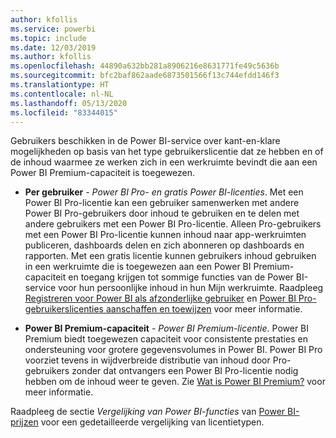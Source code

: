 ```yaml
---
author: kfollis
ms.service: powerbi
ms.topic: include
ms.date: 12/03/2019
ms.author: kfollis
ms.openlocfilehash: 44890a632bb281a8906216e8631771fe49c5636b
ms.sourcegitcommit: bfc2baf862aade6873501566f13c744efdd146f3
ms.translationtype: HT
ms.contentlocale: nl-NL
ms.lasthandoff: 05/13/2020
ms.locfileid: "83344015"
---
```

Gebruikers beschikken in de Power BI-service over kant-en-klare mogelijkheden op basis van het type gebruikerslicentie dat ze hebben en of de inhoud waarmee ze werken zich in een werkruimte bevindt die aan een Power BI Premium-capaciteit is toegewezen.

* **Per gebruiker** - *Power BI Pro- en gratis Power BI-licenties*. Met een Power BI Pro-licentie kan een gebruiker samenwerken met andere Power BI Pro-gebruikers door inhoud te gebruiken en te delen met andere gebruikers met een Power BI Pro-licentie. Alleen Pro-gebruikers met een Power BI Pro-licentie kunnen inhoud naar app-werkruimten publiceren, dashboards delen en zich abonneren op dashboards en rapporten. Met een gratis licentie kunnen gebruikers inhoud gebruiken in een werkruimte die is toegewezen aan een Power BI Premium-capaciteit en toegang krijgen tot sommige functies van de Power BI-service voor hun persoonlijke inhoud in hun Mijn werkruimte. Raadpleeg [Registreren voor Power BI als afzonderlijke gebruiker](../fundamentals/service-self-service-signup-for-power-bi.md) en [Power BI Pro-gebruikerslicenties aanschaffen en toewijzen](../admin/service-admin-purchasing-power-bi-pro.md) voor meer informatie.

* **Power BI Premium-capaciteit** - *Power BI Premium-licentie*. Power BI Premium biedt toegewezen capaciteit voor consistente prestaties en ondersteuning voor grotere gegevensvolumes in Power BI. Power BI Pro voorziet tevens in wijdverbreide distributie van inhoud door Pro-gebruikers zonder dat ontvangers een Power BI Pro-licentie nodig hebben om de inhoud weer te geven. Zie [Wat is Power BI Premium?](../admin/service-premium-what-is.md) voor meer informatie.

Raadpleeg de sectie _Vergelijking van Power BI-functies_ van [Power BI-prijzen](https://powerbi.microsoft.com/pricing/) voor een gedetailleerde vergelijking van licentietypen.
